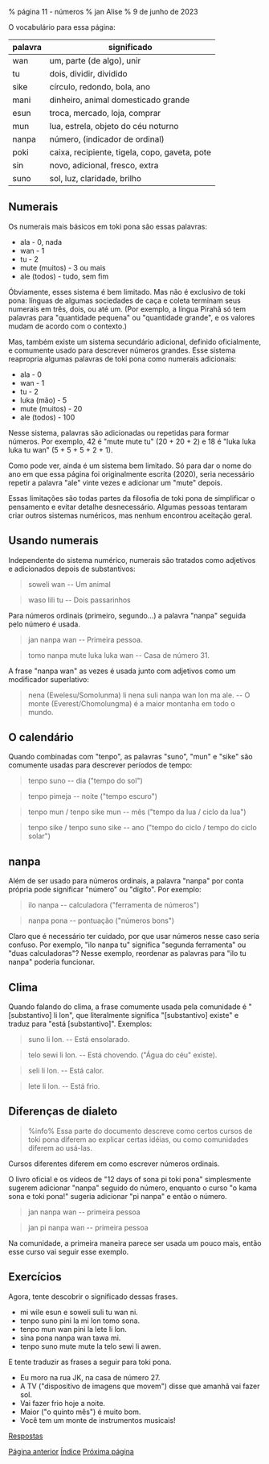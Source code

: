 % página 11 - números
% jan Alise
% 9 de junho de 2023

O vocabulário para essa página:

| palavra | significado                                   |
|---------|-----------------------------------------------|
| wan     | um, parte (de algo), unir                     |
| tu      | dois, dividir, dividido                       |
| sike    | círculo, redondo, bola, ano                   |
| mani    | dinheiro, animal domesticado grande           |
| esun    | troca, mercado, loja, comprar                 |
| mun     | lua, estrela, objeto do céu noturno           |
| nanpa   | número, (indicador de ordinal)                |
| poki    | caixa, recipiente, tigela, copo, gaveta, pote |
| sin     | novo, adicional, fresco, extra                |
| suno    | sol, luz, claridade, brilho                   |

## Numerais

Os numerais mais básicos em toki pona são essas palavras:

* ala - 0, nada
* wan - 1
* tu - 2
* mute (muitos) - 3 ou mais
* ale (todos) - tudo, sem fim

Óbviamente, esses sistema é bem limitado. Mas não é exclusivo de toki pona:
línguas de algumas sociedades de caça e coleta terminam seus numerais em
três, dois, ou até um. (Por exemplo, a língua Pirahã só tem palavras para
"quantidade pequena" ou "quantidade grande", e os valores mudam de acordo
com o contexto.)

Mas, também existe um sistema secundário adicional, definido oficialmente,
e comumente usado para descrever números grandes. Esse sistema reapropria
algumas palavras de toki pona como numerais adicionais:

* ala - 0
* wan - 1
* tu - 2
* luka (mão) - 5
* mute (muitos) - 20
* ale (todos) - 100

Nesse sistema, palavras são adicionadas ou repetidas para formar números.
Por exemplo, 42 é "mute mute tu" (20 + 20 + 2) e 18 é "luka luka luka
tu wan" (5 + 5 + 5 + 2 + 1).

Como pode ver, ainda é um sistema bem limitado. Só para dar o nome do ano em
que essa página foi originalmente escrita (2020), seria necessário repetir a
palavra "ale" vinte vezes e adicionar um "mute" depois.

Essas limitações são todas partes da filosofia de toki pona de simplificar
o pensamento e evitar detalhe desnecessário. Algumas pessoas tentaram criar
outros sistemas numéricos, mas nenhum encontrou aceitação geral.

## Usando numerais

Independente do sistema numérico, numerais são tratados como adjetivos e
adicionados depois de substantivos:

> soweli wan -- Um animal

> waso lili tu -- Dois passarinhos

Para números ordinais (primeiro, segundo...) a palavra "nanpa" seguida pelo
número é usada.

> jan nanpa wan -- Primeira pessoa.

> tomo nanpa mute luka luka wan -- Casa de número 31.

A frase "nanpa wan" as vezes é usada junto com adjetivos como um modificador
superlativo:

> nena (Ewelesu/Somolunma) li nena suli nanpa wan lon ma ale. -- O monte
> (Everest/Chomolungma) é a maior montanha em todo o mundo.

## O calendário

Quando combinadas com "tenpo", as palavras "suno", "mun" e "sike" são comumente
usadas para descrever períodos de tempo:

> tenpo suno -- dia ("tempo do sol")

> tenpo pimeja -- noite ("tempo escuro")

> tenpo mun / tenpo sike mun -- mês ("tempo da lua / ciclo da lua")

> tenpo sike / tenpo suno sike -- ano ("tempo do ciclo / tempo do ciclo solar")

## nanpa

Além de ser usado para números ordinais, a palavra "nanpa" por conta própria
pode significar "número" ou "dígito". Por exemplo:

> ilo nanpa -- calculadora ("ferramenta de números")

> nanpa pona -- pontuação ("números bons")

Claro que é necessário ter cuidado, por que usar números nesse caso seria
confuso. Por exemplo, "ilo nanpa tu" significa "segunda ferramenta" ou "duas
calculadoras"? Nesse exemplo, reordenar as palavras para "ilo tu nanpa" poderia
funcionar.

## Clima

Quando falando do clima, a frase comumente usada pela comunidade é
"[substantivo] li lon", que literalmente significa "[substantivo] existe" e
traduz para "está [substantivo]". Exemplos:

> suno li lon. -- Está ensolarado.

> telo sewi li lon. -- Está chovendo. ("Água do céu" existe).

> seli li lon. -- Está calor.

> lete li lon. -- Está frio.

## Diferenças de dialeto

> %info%
> Essa parte do documento descreve como certos cursos de toki pona diferem ao
> explicar certas idéias, ou como comunidades diferem ao usá-las.

Cursos diferentes diferem em como escrever números ordinais.

O livro oficial e os vídeos de "12 days of sona pi toki pona" simplesmente
sugerem adicionar "nanpa" seguido do número, enquanto o curso "o kama sona e
toki pona!" sugeria adicionar "pi nanpa" e então o número.

> jan nanpa wan -- primeira pessoa

> jan pi nanpa wan -- primeira pessoa

Na comunidade, a primeira maneira parece ser usada um pouco mais, então esse
curso vai seguir esse exemplo.

## Exercícios

Agora, tente descobrir o significado dessas frases.

* mi wile esun e soweli suli tu wan ni. 
* tenpo suno pini la mi lon tomo sona.
* tenpo mun wan pini la lete li lon.
* sina pona nanpa wan tawa mi.
* tenpo suno mute mute la telo sewi li awen.

E tente traduzir as frases a seguir para toki pona.

* Eu moro na rua JK, na casa de número 27.
* A TV ("dispositivo de imagens que movem") disse que amanhã vai fazer sol.
* Vai fazer frio hoje a noite.
* Maior ("o quinto mês") é muito bom.
* Você tem um monte de instrumentos musicais!

[Respostas](pt_answers.html#p11)

[Página anterior](pt_10.html) [Índice](pt_index.html) [Próxima página](pt_12.html)
